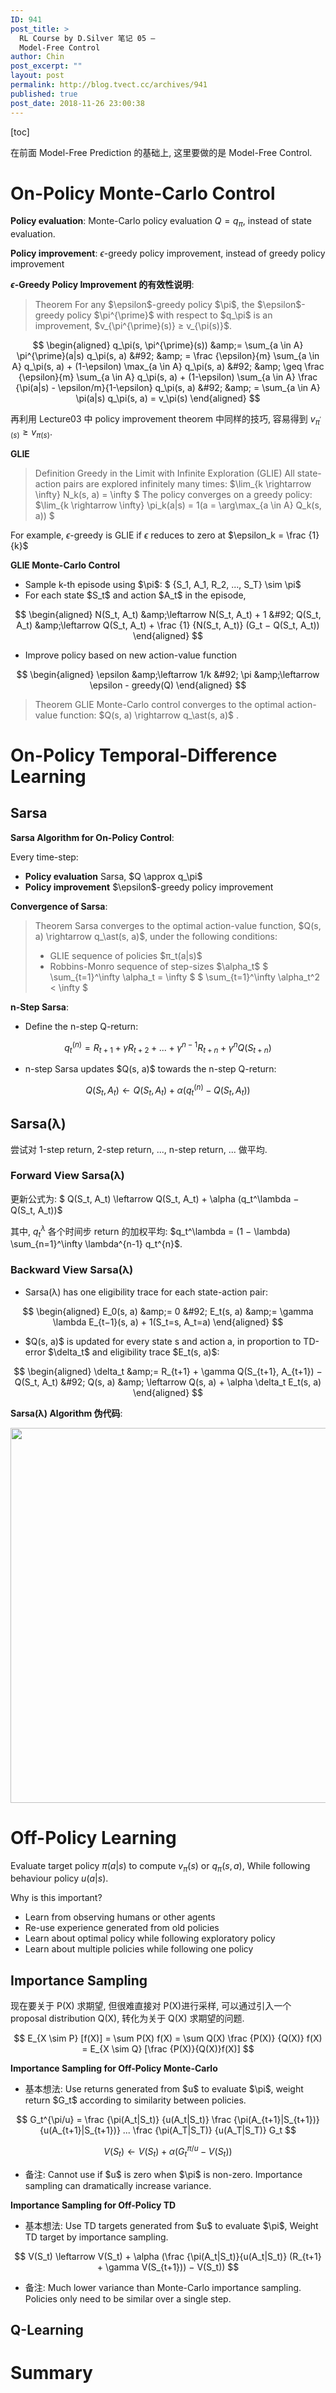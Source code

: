 ```yaml
---
ID: 941
post_title: >
  RL Course by D.Silver 笔记 05 –
  Model-Free Control
author: Chin
post_excerpt: ""
layout: post
permalink: http://blog.tvect.cc/archives/941
published: true
post_date: 2018-11-26 23:00:38
---
```

[toc]

在前面 Model-Free Prediction 的基础上, 这里要做的是 Model-Free Control.

<!--more-->

<h1>On-Policy Monte-Carlo Control</h1>

<strong>Policy evaluation</strong>: Monte-Carlo policy evaluation $Q = q_\pi$, instead of state evaluation.

<strong>Policy improvement</strong>: $\epsilon$-greedy policy improvement, instead of greedy policy improvement

<strong>$\epsilon$-Greedy Policy Improvement 的有效性说明</strong>:

<blockquote>
  Theorem
  For any $\epsilon$-greedy policy $\pi$, the $\epsilon$-greedy policy $\pi^{\prime}$ with respect to
  $q_\pi$ is an improvement, $v_{\pi^{\prime}(s)} ≥ v_{\pi(s)}$.
</blockquote>

$$
\begin{aligned}
q_\pi(s, \pi^{\prime}(s)) &amp;= \sum_{a \in A} \pi^{\prime}(a|s) q_\pi(s, a) &#92;
&amp; = \frac {\epsilon}{m} \sum_{a \in A} q_\pi(s, a) + (1-\epsilon) \max_{a \in A} q_\pi(s, a) &#92;
&amp; \geq \frac {\epsilon}{m} \sum_{a \in A} q_\pi(s, a) + (1-\epsilon) \sum_{a \in A} \frac {\pi(a|s) - \epsilon/m}{1-\epsilon} q_\pi(s, a) &#92;
&amp; = \sum_{a \in A} \pi(a|s) q_\pi(s, a) = v_\pi(s)
\end{aligned}
$$

再利用 Lecture03 中 policy improvement theorem 中同样的技巧, 容易得到 $v_{\pi^{\prime}(s)} ≥ v_{\pi(s)}$.

<strong>GLIE</strong>

<blockquote>
  Definition
  Greedy in the Limit with Infinite Exploration (GLIE)
  All state-action pairs are explored infinitely many times: $\lim_{k \rightarrow \infty} N_k(s, a) = \infty $
  The policy converges on a greedy policy: $\lim_{k \rightarrow \infty} \pi_k(a|s) = 1(a = \arg\max_{a \in A} Q_k(s, a)) $
</blockquote>

For example, $\epsilon$-greedy is GLIE if $\epsilon$ reduces to zero at $\epsilon_k = \frac {1}{k}$

<strong>GLIE Monte-Carlo Control</strong>

<ul>
<li>Sample k-th episode using $\pi$: $ {S_1, A_1, R_2, ..., S_T} \sim \pi$</li>
<li>For each state $S_t$ and action $A_t$ in the episode,</li>
</ul>

$$
\begin{aligned}
N(S_t, A_t) &amp;\leftarrow N(S_t, A_t) + 1 &#92;
Q(S_t, A_t) &amp;\leftarrow Q(S_t, A_t) + \frac {1} {N(S_t, A_t)} (G_t − Q(S_t, A_t))
\end{aligned}
$$

<ul>
<li>Improve policy based on new action-value function</li>
</ul>

$$
\begin{aligned}
\epsilon &amp;\leftarrow 1/k &#92;
\pi &amp;\leftarrow \epsilon - greedy(Q)
\end{aligned}
$$

<blockquote>
  Theorem
  GLIE Monte-Carlo control converges to the optimal action-value function: $Q(s, a) \rightarrow q_\ast(s, a)$ .
</blockquote>

<h1>On-Policy Temporal-Difference Learning</h1>

<h2>Sarsa</h2>

<strong>Sarsa Algorithm for On-Policy Control</strong>:

Every time-step:

<ul>
<li><strong>Policy evaluation</strong> Sarsa, $Q \approx  q_\pi$</li>
<li><strong>Policy improvement</strong> $\epsilon$-greedy policy improvement</li>
</ul>

<strong>Convergence of Sarsa</strong>:

<blockquote>
  Theorem
  Sarsa converges to the optimal action-value function, $Q(s, a) \rightarrow q_\ast(s, a)$, under the following conditions:
  
  <ul>
  <li>GLIE sequence of policies $π_t(a|s)$</li>
  <li>Robbins-Monro sequence of step-sizes $\alpha_t$
  $ \sum_{t=1}^\infty \alpha_t = \infty $
  $ \sum_{t=1}^\infty \alpha_t^2 &lt; \infty $</li>
  </ul>
</blockquote>

<strong>n-Step Sarsa</strong>:

<ul>
<li>Define the n-step Q-return:</li>
</ul>

$$q_t^{(n)} = R_{t+1} + \gamma R_{t+2} + ... + \gamma^{n−1}R_{t+n} + \gamma^{n}Q(S_{t+n})$$

<ul>
<li>n-step Sarsa updates $Q(s, a)$ towards the n-step Q-return:</li>
</ul>

$$Q(S_t, A_t) \leftarrow Q(S_t, A_t) + \alpha (q_t^{(n)} − Q(S_t, A_t))$$

<h2>Sarsa(λ)</h2>

尝试对 1-step return, 2-step return, ..., n-step return, ... 做平均.

<h3>Forward View Sarsa(λ)</h3>

更新公式为: $ Q(S_t, A_t) \leftarrow Q(S_t, A_t) + \alpha (q_t^\lambda − Q(S_t, A_t))$

其中, $q_t^\lambda$ 各个时间步 return 的加权平均: $q_t^\lambda = (1 − \lambda) \sum_{n=1}^\infty \lambda^{n-1} q_t^{n}$.

<h3>Backward View Sarsa(λ)</h3>

<ul>
<li>Sarsa(λ) has one eligibility trace for each state-action pair:</li>
</ul>

$$
\begin{aligned}
E_0(s, a) &amp;= 0 &#92;
E_t(s, a) &amp;= \gamma \lambda E_{t−1}(s, a) + 1(S_t=s, A_t=a)
\end{aligned}
$$

<ul>
<li>$Q(s, a)$ is updated for every state s and action a, in proportion to TD-error $\delta_t$ and eligibility trace $E_t(s, a)$:</li>
</ul>

$$
\begin{aligned}
\delta_t &amp;= R_{t+1} + \gamma Q(S_{t+1}, A_{t+1}) − Q(S_t, A_t) &#92;
Q(s, a) &amp; \leftarrow Q(s, a) + \alpha \delta_t E_t(s, a)
\end{aligned}
$$

<strong>Sarsa(λ) Algorithm 伪代码</strong>:

<img src="https://i.loli.net/2018/11/27/5bfd4b1e85861.png" width="600" align=center />

<h1>Off-Policy Learning</h1>

Evaluate target policy $\pi(a|s)$ to compute $v_\pi(s)$ or $q_\pi(s, a)$, While following behaviour policy $u(a|s)$.

Why is this important?

<ul>
<li>Learn from observing humans or other agents</li>
<li>Re-use experience generated from old policies</li>
<li>Learn about optimal policy while following exploratory policy</li>
<li>Learn about multiple policies while following one policy</li>
</ul>

<h2>Importance Sampling</h2>

现在要关于 P(X) 求期望, 但很难直接对 P(X)进行采样, 可以通过引入一个 proposal distribution Q(X), 转化为关于 Q(X) 求期望的问题.

$$
E_{X \sim P} [f(X)] = \sum P(X) f(X) = \sum Q(X) \frac {P(X)} {Q(X)} f(X) = E_{X \sim Q} [\frac {P(X)}{Q(X)}f(X)]
$$

<strong>Importance Sampling for Off-Policy Monte-Carlo</strong>

<ul>
<li>基本想法:
Use returns generated from $u$ to evaluate $\pi$, weight return $G_t$ according to similarity between policies.</li>
</ul>

$$
G_t^{\pi/u} = \frac {\pi(A_t|S_t)} {u(A_t|S_t)} \frac {\pi(A_{t+1}|S_{t+1})} {u(A_{t+1}|S_{t+1})} ... \frac {\pi(A_T|S_T)} {u(A_T|S_T)} G_t
$$

$$ V(S_t) \leftarrow V(S_t) + \alpha (G_t^{\pi/u} − V(S_t)) $$

<ul>
<li>备注:
Cannot use if $u$ is zero when $\pi$ is non-zero.
Importance sampling can dramatically increase variance.</li>
</ul>

<strong>Importance Sampling for Off-Policy TD</strong>

<ul>
<li>基本想法:
Use TD targets generated from $u$ to evaluate $\pi$, Weight TD target by importance sampling.</li>
</ul>

$$
V(S_t) \leftarrow V(S_t) + \alpha (\frac {\pi(A_t|S_t)}{u(A_t|S_t)} (R_{t+1} + \gamma V(S_{t+1})) − V(S_t))
$$

<ul>
<li>备注:
Much lower variance than Monte-Carlo importance sampling.
Policies only need to be similar over a single step.</li>
</ul>

<h2>Q-Learning</h2>

<h1>Summary</h1>